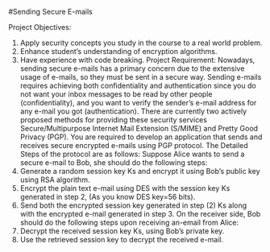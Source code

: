 #Sending Secure E-mails

Project Objectives:
1. Apply security concepts you study in the course to a real world problem.
2. Enhance student’s understanding of encryption algorithms.
3. Have experience with code breaking.
Project Requirement:
Nowadays, sending secure e-mails has a primary concern due to the extensive usage of e-mails, so they
must be sent in a secure way. Sending e-mails requires achieving both confidentiality and authentication
since you do not want your inbox messages to be read by other people (confidentiality), and you want to
verify the sender’s e-mail address for any e-mail you got (authentication).
There are currently two actively proposed methods for providing these security services
Secure/Multipurpose Internet Mail Extension (S/MIME) and Pretty Good Privacy (PGP).
You are required to develop an application that sends and receives secure encrypted e-mails using PGP
protocol.
The Detailed Steps of the protocol are as follows:
Suppose Alice wants to send a secure e-mail to Bob, she should do the following steps:
1. Generate a random session key Ks and encrypt it using Bob’s public key using RSA
algorithm.
2. Encrypt the plain text e-mail using DES with the session key Ks generated in step 2, (As you
know DES key=56 bits).
3. Send both the encrypted session key generated in step (2) Ks along with the encrypted e-mail
generated in step 3.
On the receiver side, Bob should do the following steps upon receiving an-email from Alice:
1. Decrypt the received session key Ks, using Bob’s private key.
2. Use the retrieved session key to decrypt the received e-mail.